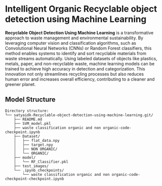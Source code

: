 # Intelligent Organic Recyclable object detection using Machine Learning

**Recyclable Object Detection Using Machine Learning** is a transformative approach to waste management and environmental sustainability. By leveraging computer vision and classification algorithms, such as Convolutional Neural Networks (CNNs) or Random Forest classifiers, this method enables systems to identify and sort recyclable materials from waste streams automatically. Using labeled datasets of objects like plastics, metals, paper, and non-recyclable waste, machine learning models can be trained to achieve high accuracy in detection and categorization. This innovation not only streamlines recycling processes but also reduces human error and increases overall efficiency, contributing to a cleaner and greener planet.

##    Model Structure 

    Directory structure:
    └── satyaidk-Recyclable-object-detection-using-machine-learning.git/
        ├── README.md
        ├── SVM_model.pkl
        ├── waste classification organic and non organic-code-checkpoint.ipynb
        ├── Dataset/
        │   ├── flat_data.npy
        │   ├── target.npy
        │   ├── NON ORGANIC/
        │   └── ORGANIC/
        ├── model/
        │   └── RF_Classifier.pkl
        ├── test_images/
        └── .ipynb_checkpoints/
            └── waste classification organic and non organic-code-checkpoint-checkpoint.ipynb


